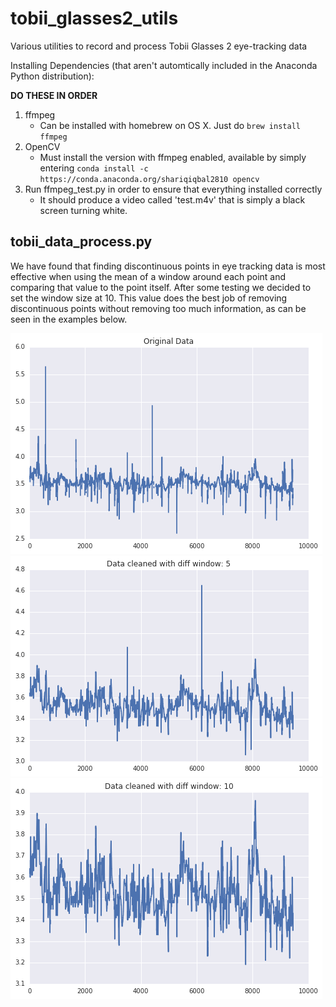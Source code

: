 # tobii_glasses2_utils
Various utilities to record and process Tobii Glasses 2 eye-tracking data

Installing Dependencies (that aren't automtically included in the Anaconda Python distribution):

**DO THESE IN ORDER**

1. ffmpeg
    * Can be installed with homebrew on OS X. Just do `brew install ffmpeg`
1. OpenCV
    * Must install the version with ffmpeg enabled, available by simply entering `conda install -c https://conda.anaconda.org/shariqiqbal2810 opencv`
1. Run ffmpeg_test.py in order to ensure that everything installed correctly
    * It should produce a video called 'test.m4v' that is simply a black
screen turning white.

## tobii_data_process.py

We have found that finding discontinuous points in eye tracking data is most effective when using the mean of a window around each point and comparing that value to the point itself. After some testing we decided to set the window size at 10. This value does the best job of removing discontinuous points without removing too much information, as can be seen in the examples below.

<img src="images/org_data.png">

<img src="images/window5.png">

<img src="images/window10.png">